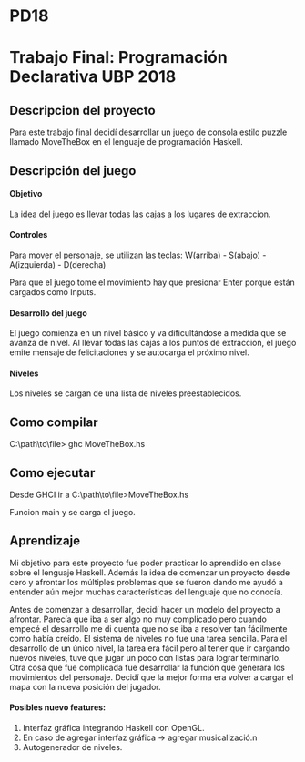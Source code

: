 # PD18
<h1>Trabajo Final: Programación Declarativa UBP 2018</h1>

<h2>Descripcion del proyecto </h2>
<p>Para este trabajo final decidí desarrollar un juego de consola estilo puzzle llamado MoveTheBox en el lenguaje de programación Haskell. </p>

<h2>Descripción del juego</h2>

<h4>Objetivo</h4>
<p>La idea del juego es llevar todas las cajas a los lugares de extraccion.</p>

<h4>Controles</h4>
<p>Para mover el personaje, se utilizan las teclas: W(arriba) - S(abajo) - A(izquierda) - D(derecha)</p>
<p>Para que el juego tome el movimiento hay que presionar Enter porque están cargados como Inputs.</p>

<h4>Desarrollo del juego</h4>
<p>El juego comienza en un nivel básico y va dificultándose a medida que se avanza de nivel. Al llevar todas las cajas a los puntos de extraccion, el juego emite mensaje de felicitaciones y se autocarga el próximo nivel.</p>

<h4>Niveles</h4>
<p>Los niveles se cargan de una lista de niveles preestablecidos.</p>

<h2>Como compilar</h2>

<p>C:\path\to\file> ghc MoveTheBox.hs <p>
  
<h2> Como ejecutar </h2>

<p> Desde GHCI ir a C:\path\to\file>MoveTheBox.hs <p>
<p> Funcion main y se carga el juego.</p>

<h2>Aprendizaje </h2>

<p>Mi objetivo para este proyecto fue poder practicar lo aprendido en clase sobre el lenguaje Haskell. Además la idea de comenzar un proyecto desde cero y afrontar los múltiples problemas que se fueron dando me ayudó a entender aún mejor muchas características del lenguaje que no conocía.</p>
<p> Antes de comenzar a desarrollar, decidí hacer un modelo del proyecto a afrontar. Parecía que iba a ser algo no muy complicado pero cuando empecé el desarrollo me di cuenta que no se iba a resolver tan fácilmente como había creído. El sistema de niveles no fue una tarea sencilla. Para el desarrollo de un único nivel, la tarea era fácil pero al tener que ir cargando nuevos niveles, tuve que jugar un poco con listas para lograr terminarlo. Otra cosa que fue complicada fue desarrollar la función que generara los movimientos del personaje. Decidí que la mejor forma era volver a cargar el mapa con la nueva posición del jugador.</p>

<h4> Posibles nuevo features: </h4>
<ol>
  <li>Interfaz gráfica integrando Haskell con OpenGL.</li>
  <li>En caso de agregar interfaz gráfica -> agregar musicalizació.n</li>
  <li>Autogenerador de niveles.</li>
<ol>
